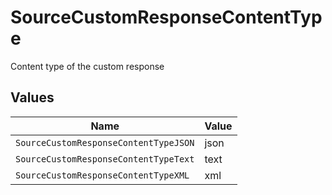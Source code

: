 # SourceCustomResponseContentType

Content type of the custom response


## Values

| Name                                  | Value                                 |
| ------------------------------------- | ------------------------------------- |
| `SourceCustomResponseContentTypeJSON` | json                                  |
| `SourceCustomResponseContentTypeText` | text                                  |
| `SourceCustomResponseContentTypeXML`  | xml                                   |